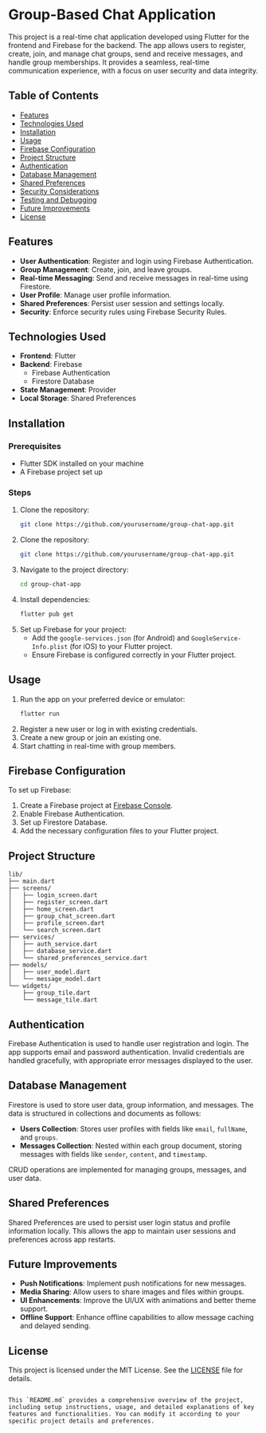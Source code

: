 # Group-Based Chat Application

This project is a real-time chat application developed using Flutter for the frontend and Firebase for the backend. The app allows users to register, create, join, and manage chat groups, send and receive messages, and handle group memberships. It provides a seamless, real-time communication experience, with a focus on user security and data integrity.

## Table of Contents

- [Features](#features)
- [Technologies Used](#technologies-used)
- [Installation](#installation)
- [Usage](#usage)
- [Firebase Configuration](#firebase-configuration)
- [Project Structure](#project-structure)
- [Authentication](#authentication)
- [Database Management](#database-management)
- [Shared Preferences](#shared-preferences)
- [Security Considerations](#security-considerations)
- [Testing and Debugging](#testing-and-debugging)
- [Future Improvements](#future-improvements)
- [License](#license)

## Features

- **User Authentication**: Register and login using Firebase Authentication.
- **Group Management**: Create, join, and leave groups.
- **Real-time Messaging**: Send and receive messages in real-time using Firestore.
- **User Profile**: Manage user profile information.
- **Shared Preferences**: Persist user session and settings locally.
- **Security**: Enforce security rules using Firebase Security Rules.

## Technologies Used

- **Frontend**: Flutter
- **Backend**: Firebase
  - Firebase Authentication
  - Firestore Database
- **State Management**: Provider
- **Local Storage**: Shared Preferences

## Installation

### Prerequisites

- Flutter SDK installed on your machine
- A Firebase project set up

### Steps

1. Clone the repository:
   ```bash
   git clone https://github.com/yourusername/group-chat-app.git


1. Clone the repository:
   ```bash
   git clone https://github.com/yourusername/group-chat-app.git
   ```
2. Navigate to the project directory:
   ```bash
   cd group-chat-app
   ```
3. Install dependencies:
   ```bash
   flutter pub get
   ```
4. Set up Firebase for your project:
   - Add the `google-services.json` (for Android) and `GoogleService-Info.plist` (for iOS) to your Flutter project.
   - Ensure Firebase is configured correctly in your Flutter project.

## Usage

1. Run the app on your preferred device or emulator:
   ```bash
   flutter run
   ```
2. Register a new user or log in with existing credentials.
3. Create a new group or join an existing one.
4. Start chatting in real-time with group members.

## Firebase Configuration

To set up Firebase:

1. Create a Firebase project at [Firebase Console](https://console.firebase.google.com/).
2. Enable Firebase Authentication.
3. Set up Firestore Database.
4. Add the necessary configuration files to your Flutter project.

## Project Structure

```
lib/
├── main.dart
├── screens/
│   ├── login_screen.dart
│   ├── register_screen.dart
│   ├── home_screen.dart
│   ├── group_chat_screen.dart
│   ├── profile_screen.dart
│   └── search_screen.dart
├── services/
│   ├── auth_service.dart
│   ├── database_service.dart
│   └── shared_preferences_service.dart
├── models/
│   ├── user_model.dart
│   └── message_model.dart
└── widgets/
    ├── group_tile.dart
    └── message_tile.dart
```

## Authentication

Firebase Authentication is used to handle user registration and login. The app supports email and password authentication. Invalid credentials are handled gracefully, with appropriate error messages displayed to the user.

## Database Management

Firestore is used to store user data, group information, and messages. The data is structured in collections and documents as follows:

- **Users Collection**: Stores user profiles with fields like `email`, `fullName`, and `groups`.
- **Messages Collection**: Nested within each group document, storing messages with fields like `sender`, `content`, and `timestamp`.

CRUD operations are implemented for managing groups, messages, and user data.

## Shared Preferences

Shared Preferences are used to persist user login status and profile information locally. This allows the app to maintain user sessions and preferences across app restarts.

## Future Improvements

- **Push Notifications**: Implement push notifications for new messages.
- **Media Sharing**: Allow users to share images and files within groups.
- **UI Enhancements**: Improve the UI/UX with animations and better theme support.
- **Offline Support**: Enhance offline capabilities to allow message caching and delayed sending.

## License

This project is licensed under the MIT License. See the [LICENSE](LICENSE) file for details.
```

This `README.md` provides a comprehensive overview of the project, including setup instructions, usage, and detailed explanations of key features and functionalities. You can modify it according to your specific project details and preferences.
